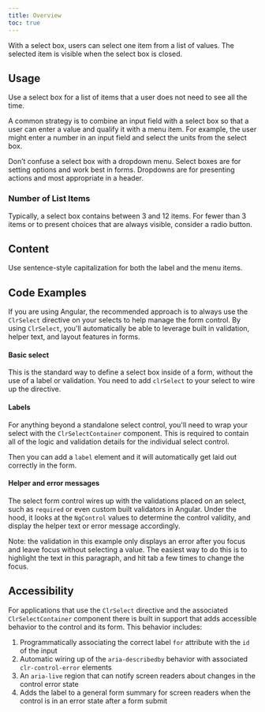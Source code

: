 ```yaml
---
title: Overview
toc: true
---
```


With a select box, users can select one item from a list of values. The selected item is visible when the select box is closed.

## Usage

Use a select box for a list of items that a user does not need to see all the time.

A common strategy is to combine an input field with a select box so that a user can enter a value and qualify it with a menu item. For example, the user might enter a number in an input field and select the units from the select box.

Don’t confuse a select box with a dropdown menu. Select boxes are for setting options and work best in forms. Dropdowns are for presenting actions and most appropriate in a header.

### Number of List Items

Typically, a select box contains between 3 and 12 items. For fewer than 3 items or to present choices that are always visible, consider a radio button.

<!-- [//]: # Types -->

<!-- [//]: # Behavior -->

<!-- [//]: # Placement -->

## Content

Use sentence-style capitalization for both the label and the menu items.

## Code Examples

If you are using Angular, the recommended approach is to always use the `ClrSelect` directive on your selects to help manage the form control. By using `ClrSelect`, you'll automatically be able to leverage built in validation, helper text, and layout features in forms.

#### Basic select

This is the standard way to define a select box inside of a form, without the use of a label or validation. You need to add `clrSelect` to your select to wire up the directive.

<doc-demo src="/demos/select/basic-ng.html" demo="/demos/select/basic-css.html" toggle="false" />

#### Labels

For anything beyond a standalone select control, you'll need to wrap your select with the `ClrSelectContainer` component. This is required to contain all of the logic and validation details for the individual select control.

Then you can add a `label` element and it will automatically get laid out correctly in the form.

<doc-demo src="/demos/select/label-ng.html" demo="/demos/select/label-css.html" toggle="false" />

#### Helper and error messages

The select form control wires up with the validations placed on an select, such as `required` or even custom built validators in Angular. Under the hood, it looks at the `NgControl` values to determine the control validity, and display the helper text or error message accordingly.

Note: the validation in this example only displays an error after you focus and leave focus without selecting a value. The easiest way to do this is to highlight the text in this paragraph, and hit tab a few times to change the focus.

<doc-demo src="/demos/select/helper-ng.html" demo="/demos/select/helper-css.html" />

## Accessibility

For applications that use the `ClrSelect` directive and the associated `ClrSelectContainer` component there is built in support that adds accessible behavior to the control and its form. This behavior includes:

1.  Programmatically associating the correct label `for` attribute with the `id` of the input
2.  Automatic wiring up of the `aria-describedby` behavior with associated `clr-control-error` elements
3.  An `aria-live` region that can notify screen readers about changes in the control error state
4.  Adds the label to a general form summary for screen readers when the control is in an error state after a form submit
